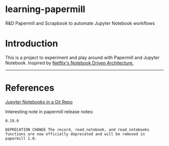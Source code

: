 
# learning-papermill
R&amp;D Papermill and Scrapbook to automate Jupyter Notebook workflows


# Introduction 

This is a project to experiment and play around with Papermill and 
Jupyter Notebook.  Inspired by
[Netflix's Notebook Driven Architecture.](https://blog.goodaudience.com/inside-netflixs-notebook-driven-architecture-aedded32145e) 






---  
# References    

[Jupyter Notebooks in a Git Repo](https://mg.readthedocs.io/git-jupyter.html)  


Interesting note in papermill release notes:

```
0.19.0

DEPRECATION CHANGE The record, read_notebook, and read_notebooks functions are now officially deprecated and will be removed in papermill 1.0.
```